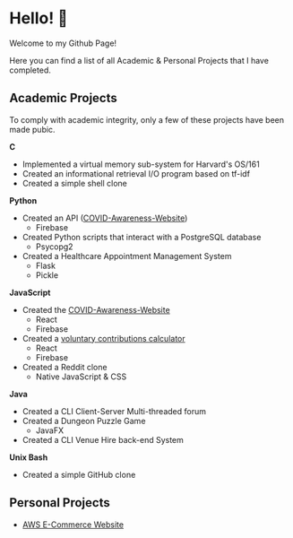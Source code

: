 # Hello! 👋
Welcome to my Github Page!

Here you can find a list of all Academic & Personal Projects that I have completed.

<!--
**its-rich/its-rich** is a ✨ _special_ ✨ repository because its `README.md` (this file) appears on your GitHub profile.

Here are some ideas to get you started:

- 🔭 I’m currently working on ...
- 🌱 I’m currently learning ...
- 👯 I’m looking to collaborate on ...
- 🤔 I’m looking for help with ...
- 💬 Ask me about ...
- 📫 How to reach me: ...
- 😄 Pronouns: ...
- ⚡ Fun fact: ...
-->
## Academic Projects
To comply with academic integrity, only a few of these projects have been made pubic.

**C**
* Implemented a virtual memory sub-system for Harvard's OS/161
* Created an informational retrieval I/O program based on tf-idf
* Created a simple shell clone

**Python**
* Created an API ([COVID-Awareness-Website](https://github.com/its-rich/COVID-Awareness-Website))
  * Firebase
* Created Python scripts that interact with a PostgreSQL database
  * Psycopg2
* Created a Healthcare Appointment Management System
  * Flask
  * Pickle

**JavaScript**
* Created the [COVID-Awareness-Website](https://github.com/its-rich/COVID-Awareness-Website)
  * React
  * Firebase
* Created a [voluntary contributions calculator](https://github.com/its-rich/Voluntary-Contributions-Calculator-App)
  * React
  * Firebase
* Created a Reddit clone
  * Native JavaScript & CSS

**Java**
* Created a CLI Client-Server Multi-threaded forum
* Created a Dungeon Puzzle Game
  * JavaFX
* Created a CLI Venue Hire back-end System

**Unix Bash**
* Created a simple GitHub clone

## Personal Projects
* [AWS E-Commerce Website](https://github.com/its-rich/AWS-E-Commerce-Website)
